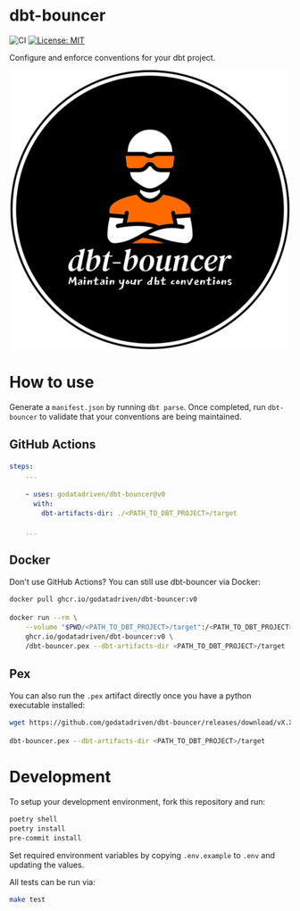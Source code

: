 # dbt-bouncer

![CI](https://github.com/godatadriven/dbt-bouncer/actions/workflows/ci_pipeline.yml/badge.svg)
[![License: MIT](https://img.shields.io/badge/License-MIT-yellow.svg)](https://opensource.org/licenses/MIT)

Configure and enforce conventions for your dbt project.

<p align="center">
  <img src="./images/logo.webp" alt="dbt-bouncer logo" width="500"/>
</p>

# How to use

Generate a `manifest.json` by running `dbt parse`. Once completed, run `dbt-bouncer` to validate that your conventions are being maintained.

## GitHub Actions

```yaml
steps:
    ...

    - uses: godatadriven/dbt-bouncer@v0
      with:
        dbt-artifacts-dir: ./<PATH_TO_DBT_PROJECT>/target

    ...
```

## Docker

Don't use GitHub Actions? You can still use dbt-bouncer via Docker:

```bash
docker pull ghcr.io/godatadriven/dbt-bouncer:v0

docker run --rm \
    --volume "$PWD/<PATH_TO_DBT_PROJECT>/target":/<PATH_TO_DBT_PROJECT>/target \
    ghcr.io/godatadriven/dbt-bouncer:v0 \
    /dbt-bouncer.pex --dbt-artifacts-dir <PATH_TO_DBT_PROJECT>/target
```

## Pex

You can also run the `.pex` artifact directly once you have a python executable installed:

```bash
wget https://github.com/godatadriven/dbt-bouncer/releases/download/vX.X.X/dbt-bouncer.pex -O dbt-bouncer.pex

dbt-bouncer.pex --dbt-artifacts-dir <PATH_TO_DBT_PROJECT>/target
```

# Development

To setup your development environment, fork this repository and run:

```bash
poetry shell
poetry install
pre-commit install
```

Set required environment variables by copying `.env.example` to `.env` and updating the values.

All tests can be run via:
```bash
make test
```
